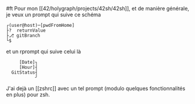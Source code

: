 #ft
Pour mon [[42/holygraph/projects/42sh/42sh]], et de manière générale, je veux un prompt qui suive ce schéma
```
┌(user@host)─[pwdFromHome]
├?  returnValue
├⎇ gitBranch
└$  
```
et un rprompt qui suive celui là
```
	 [Date]┐
     [Hour]┤
  GitStatus┤
		   ╯
```

J'ai dejà un [[zshrc]] avec un tel prompt (modulo quelques fonctionnalités en plus) pour zsh.
